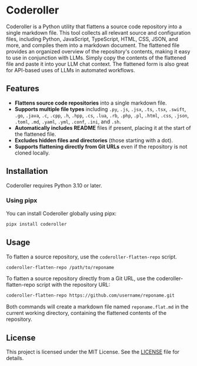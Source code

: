 # Coderoller

Coderoller is a Python utility that flattens a source code repository into a single markdown file. This tool collects all relevant source and configuration files, including Python, JavaScript, TypeScript, HTML, CSS, JSON, and more, and compiles them into a markdown document. The flattened file provides an organized overview of the repository's contents, making it easy to use in conjunction with LLMs. Simply copy the contents of the flattened file and paste it into your LLM chat context. The flattened form is also great for API-based uses of LLMs in automated workflows.

## Features

- **Flattens source code repositories** into a single markdown file.
- **Supports multiple file types** including `.py`, `.js`, `.jsx`, `.ts`, `.tsx`, `.swift`, `.go`, `.java`, `.c`, `.cpp`, `.h`, `.hpp`, `.cs`, `.lua`, `.rb`, `.php`, `.pl`, `.html`, `.css`, `.json`, `.toml`, `.md`, `.yaml`, `.yml`, `.conf`, `.ini`, and `.sh`.
- **Automatically includes README** files if present, placing it at the start of the flattened file.
- **Excludes hidden files and directories** (those starting with a dot).
- **Supports flattening directly from Git URLs** even if the repository is not cloned locally.

## Installation

Coderoller requires Python 3.10 or later.

### Using pipx

You can install Coderoller globally using pipx:

```bash
pipx install coderoller
```

## Usage

To flatten a source repository, use the `coderoller-flatten-repo` script.

```bash
coderoller-flatten-repo /path/to/reponame
```

To flatten a source repository directly from a Git URL, use the coderoller-flatten-repo script with the repository URL:

```bash
coderoller-flatten-repo https://github.com/username/reponame.git
```

Both commands will create a markdown file named `reponame.flat.md` in the current working directory, containing the flattened contents of the repository.

## License

This project is licensed under the MIT License. See the [LICENSE](LICENSE) file for details.

